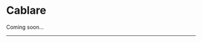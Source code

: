 # **Cablare**

Coming soon...

<hr>

<!--## **Diagramă cablare**

- steal off of FIRST
- link some resources regarding 3rd party electronics
<hr>

## **Good practices**

- crimping vs soldering
- cable sleeves, cable chain etc.
- extension protection
- port protections

<hr>-->
